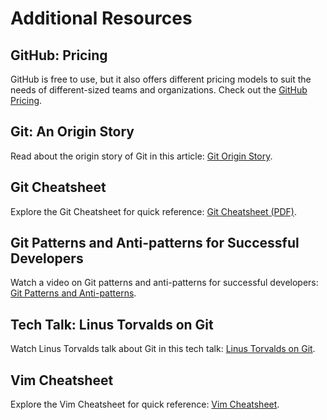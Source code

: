 # Additional Resources

## GitHub: Pricing

GitHub is free to use, but it also offers different pricing models to suit the needs of different-sized teams and organizations. Check out the [GitHub Pricing](https://github.com/pricing).

## Git: An Origin Story

Read about the origin story of Git in this article: [Git Origin Story](https://www.linuxjournal.com/content/git-origin-story).

## Git Cheatsheet

Explore the Git Cheatsheet for quick reference: [Git Cheatsheet (PDF)](https://education.github.com/git-cheat-sheet-education.pdf).

## Git Patterns and Anti-patterns for Successful Developers

Watch a video on Git patterns and anti-patterns for successful developers: [Git Patterns and Anti-patterns](https://youtu.be/t_4lLR6F_yk).

## Tech Talk: Linus Torvalds on Git

Watch Linus Torvalds talk about Git in this tech talk: [Linus Torvalds on Git](https://www.youtube.com/watch?v=4XpnKHJAok8).

## Vim Cheatsheet

Explore the Vim Cheatsheet for quick reference: [Vim Cheatsheet](https://devhints.io/vim).
